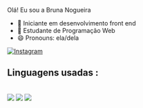 Olá! Eu sou a Bruna Nogueira

- 🔭 Iniciante em desenvolvimento front end
- 🔭 Estudante de Programação Web
- 😄 Pronouns: ela/dela
  
[![Instagram](	https://img.shields.io/badge/Instagram-E4405F?style=for-the-badge&logo=instagram&logoColor=white)](instagram.com/brunetth)

## Linguagens usadas :
<div style="display: inline-block"><br/>
<img align="center" src="https://img.shields.io/badge/HTML5-E34F26?style=for-the-badge&logo=html5&logoColor=white">
<img align="center" src="https://img.shields.io/badge/CSS3-1572B6?style=for-the-badge&logo=css3&logoColor=white">
<img align="center" src="https://img.shields.io/badge/React-20232A?style=for-the-badge&logo=react&logoColor=61DAFB">
</div>
